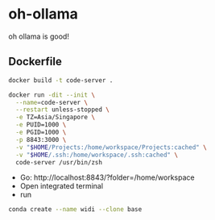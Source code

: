 # oh-ollama
oh ollama is good!

## Dockerfile
```bash
docker build -t code-server .
```
```bash
docker run -dit --init \
  --name=code-server \
  --restart unless-stopped \
  -e TZ=Asia/Singapore \
  -e PUID=1000 \
  -e PGID=1000 \
  -p 8843:3000 \
  -v "$HOME/Projects:/home/workspace/Projects:cached" \
  -v "$HOME/.ssh:/home/workspace/.ssh:cached" \
  code-server /usr/bin/zsh
```
* Go: http://localhost:8843/?folder=/home/workspace
* Open integrated terminal
* run
```bash
conda create --name widi --clone base
```